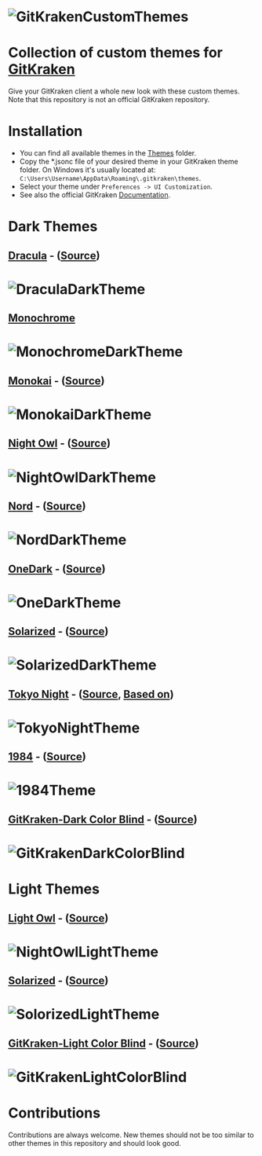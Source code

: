 # ![GitKrakenCustomThemes](images/logo.png)
# Collection of custom themes for [GitKraken](https://www.gitkraken.com/)
Give your GitKraken client a whole new look with these custom themes. Note that this repository is not an official GitKraken repository.

# Installation
- You can find all available themes in the [Themes](https://github.com/JonBunator/gitkraken-custom-themes/tree/master/Themes) folder.
- Copy the \*.jsonc file of your desired theme in your GitKraken theme folder. On Windows it's usually located at: `C:\Users\Username\AppData\Roaming\.gitkraken\themes`.
- Select your theme under `Preferences -> UI Customization`.
- See also the official GitKraken [Documentation](https://support.gitkraken.com/start-here/themes/).

# Dark Themes
## [Dracula](https://github.com/JonBunator/gitkraken-custom-themes/tree/master/Themes/Dracula) - ([Source](https://draculatheme.com/))
# ![DraculaDarkTheme](images/dracula.png)

## [Monochrome](https://github.com/JonBunator/gitkraken-custom-themes/tree/master/Themes/Monochrome)
# ![MonochromeDarkTheme](images/monochrome-dark.png)

## [Monokai](https://github.com/JonBunator/gitkraken-custom-themes/tree/master/Themes/Monokai) - ([Source](https://github.com/microsoft/vscode/blob/main/extensions/theme-monokai/themes/monokai-color-theme.json))
# ![MonokaiDarkTheme](images/monokai-dark.png)

## [Night Owl](https://github.com/JonBunator/gitkraken-custom-themes/tree/master/Themes/NightOwl) - ([Source](https://github.com/sdras/night-owl-vscode-theme))
# ![NightOwlDarkTheme](images/night-owl-dark.png)

## [Nord](https://github.com/JonBunator/gitkraken-custom-themes/tree/master/Themes/Nord) - ([Source](https://www.nordtheme.com/))
# ![NordDarkTheme](images/nord-dark.png)

## [OneDark](https://github.com/JonBunator/gitkraken-custom-themes/tree/master/Themes/OneDark) - ([Source](https://github.com/atom/atom/tree/master/packages/one-dark-syntax))
# ![OneDarkTheme](images/one-dark.png)

## [Solarized](https://github.com/JonBunator/gitkraken-custom-themes/tree/master/Themes/Solarized) - ([Source](https://github.com/altercation/solarized))
# ![SolarizedDarkTheme](images/solarized-dark.png)

## [Tokyo Night](https://github.com/JonBunator/gitkraken-custom-themes/tree/master/Themes/TokyoNight) - ([Source](https://github.com/enkia/tokyo-night-vscode-theme), [Based on](https://github.com/remondevries/tokyonight-gitkraken-theme/))
# ![TokyoNightTheme](images/tokyo-night.png)

## [1984](https://github.com/JonBunator/gitkraken-custom-themes/tree/master/Themes/1984) - ([Source](https://github.com/juanmnl/vs-1984))
# ![1984Theme](images/1984-dark.png)

## [GitKraken-Dark Color Blind](https://github.com/JonBunator/gitkraken-custom-themes/blob/master/Themes/Default%20Themes%20Modified) - ([Source](https://personal.sron.nl/~pault))
# ![GitKrakenDarkColorBlind](images/gitkraken-dark-color-blind.png)


# Light Themes
## [Light Owl](https://github.com/JonBunator/gitkraken-custom-themes/tree/master/Themes/NightOwl) - ([Source](https://github.com/sdras/night-owl-vscode-theme))
# ![NightOwlLightTheme](images/night-owl-light.png)

## [Solarized](https://github.com/JonBunator/gitkraken-custom-themes/tree/master/Themes/Solarized) - ([Source](https://github.com/altercation/solarized))
# ![SolorizedLightTheme](images/solarized-light.png)

## [GitKraken-Light Color Blind](https://github.com/JonBunator/gitkraken-custom-themes/blob/master/Themes/Default%20Themes%20Modified) - ([Source](https://personal.sron.nl/~pault))
# ![GitKrakenLightColorBlind](images/gitkraken-light-color-blind.png)

# Contributions
Contributions are always welcome. New themes should not be too similar to other themes in this repository and should look good.
